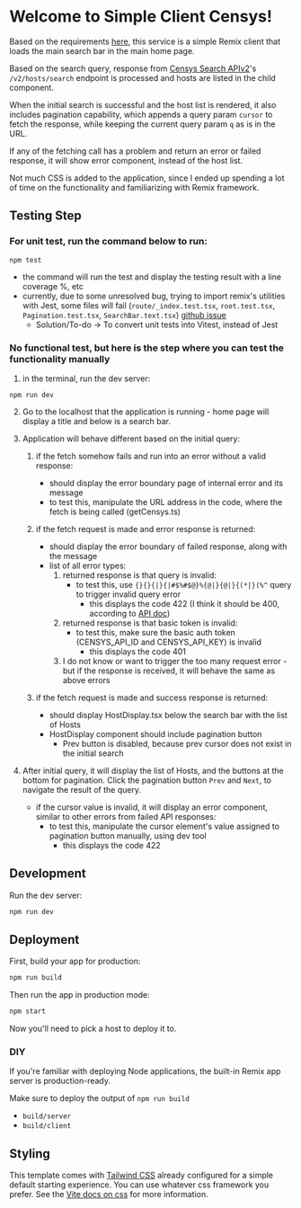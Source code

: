 # Welcome to Simple Client Censys!

Based on the requirements [here](https://app2.greenhouse.io/tests/bbd476491d5c5ba70b3d0e65de12c200?utm_medium=email&utm_source=TakeHomeTest), this service is a simple Remix client that loads the main search bar in the main home page. 

Based on the search query, response from [Censys Search APIv2](https://search.censys.io/api)'s `/v2/hosts/search` endpoint is processed and hosts are listed in the child component.

When the initial search is successful and the host list is rendered, it also includes pagination capability, which appends a query param `cursor` to fetch the response, while keeping the current query param `q` as is in the URL.

If any of the fetching call has a problem and return an error or failed response, it will show error component, instead of the host list.

Not much CSS is added to the application, since I ended up spending a lot of time on the functionality and familiarizing with Remix framework.

## Testing Step

### For unit test, run the command below to run:
  ```shellscript
  npm test
  ```
  - the command will run the test and display the testing result with a line coverage %, etc
  - currently, due to some unresolved bug, trying to import remix's utilities with Jest, some files will fail (`route/_index.test.tsx`, `root.test.tsx`, `Pagination.test.tsx`, `SearchBar.text.tsx`)
    [github issue](https://github.com/remix-run/remix/issues/8481#issuecomment-2425051833)
    - Solution/To-do -> To convert unit tests into Vitest, instead of Jest

### No functional test, but here is the step where you can test the functionality manually

  1. in the terminal, run the dev server:
  
  ```shellscript
  npm run dev
  ```

  2. Go to the localhost that the application is running - home page will display a title and below is a search bar.

  3. Application will behave different based on the initial query:
      1. if the fetch somehow fails and run into an error without a valid response:
          - should display the error boundary page of internal error and its message
          - to test this, manipulate the URL address in the code, where the fetch is being called (getCensys.ts)

      2. if the fetch request is made and error response is returned:
          - should display the error boundary of failed response, along with the message
          - list of all error types:
              1. returned response is that query is invalid:
                  - to test this, use `{}{}{|}{|#$%#$@}%{@|}{@|}{(*|}(%^` query to trigger invalid query error
                      - this displays the code 422 (I think it should be 400, according to [API doc](https://search.censys.io/api#/hosts/searchHosts))
              2. returned response is that basic token is invalid:
                  - to test this, make sure the basic auth token (CENSYS_API_ID and CENSYS_API_KEY) is invalid
                      - this displays the code 401
              3. I do not know or want to trigger the too many request error - but if the response is received, it will behave the same as above errors

      3. if the fetch request is made and success response is returned:
          - should display HostDisplay.tsx below the search bar with the list of Hosts
          - HostDisplay component should include pagination button
              - Prev button is disabled, because prev cursor does not exist in the initial search

  4. After initial query, it will display the list of Hosts, and the buttons at the bottom for pagination. Click the pagination button `Prev` and `Next`, to navigate the result of the query.
      - if the cursor value is invalid, it will display an error component, similar to other errors from failed API responses:
          - to test this, manipulate the cursor element's value assigned to pagination button manually, using dev tool
              - this displays the code 422

## Development

Run the dev server:

```sh
npm run dev
```

## Deployment

First, build your app for production:

```sh
npm run build
```

Then run the app in production mode:

```sh
npm start
```

Now you'll need to pick a host to deploy it to.

### DIY

If you're familiar with deploying Node applications, the built-in Remix app server is production-ready.

Make sure to deploy the output of `npm run build`

- `build/server`
- `build/client`

## Styling

This template comes with [Tailwind CSS](https://tailwindcss.com/) already configured for a simple default starting experience. You can use whatever css framework you prefer. See the [Vite docs on css](https://vitejs.dev/guide/features.html#css) for more information.
